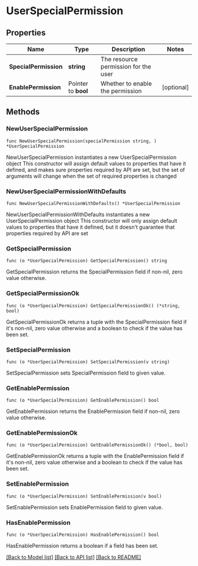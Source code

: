 # UserSpecialPermission

## Properties

Name | Type | Description | Notes
------------ | ------------- | ------------- | -------------
**SpecialPermission** | **string** | The resource permission for the user | 
**EnablePermission** | Pointer to **bool** | Whether to enable the permission | [optional] 

## Methods

### NewUserSpecialPermission

`func NewUserSpecialPermission(specialPermission string, ) *UserSpecialPermission`

NewUserSpecialPermission instantiates a new UserSpecialPermission object
This constructor will assign default values to properties that have it defined,
and makes sure properties required by API are set, but the set of arguments
will change when the set of required properties is changed

### NewUserSpecialPermissionWithDefaults

`func NewUserSpecialPermissionWithDefaults() *UserSpecialPermission`

NewUserSpecialPermissionWithDefaults instantiates a new UserSpecialPermission object
This constructor will only assign default values to properties that have it defined,
but it doesn't guarantee that properties required by API are set

### GetSpecialPermission

`func (o *UserSpecialPermission) GetSpecialPermission() string`

GetSpecialPermission returns the SpecialPermission field if non-nil, zero value otherwise.

### GetSpecialPermissionOk

`func (o *UserSpecialPermission) GetSpecialPermissionOk() (*string, bool)`

GetSpecialPermissionOk returns a tuple with the SpecialPermission field if it's non-nil, zero value otherwise
and a boolean to check if the value has been set.

### SetSpecialPermission

`func (o *UserSpecialPermission) SetSpecialPermission(v string)`

SetSpecialPermission sets SpecialPermission field to given value.


### GetEnablePermission

`func (o *UserSpecialPermission) GetEnablePermission() bool`

GetEnablePermission returns the EnablePermission field if non-nil, zero value otherwise.

### GetEnablePermissionOk

`func (o *UserSpecialPermission) GetEnablePermissionOk() (*bool, bool)`

GetEnablePermissionOk returns a tuple with the EnablePermission field if it's non-nil, zero value otherwise
and a boolean to check if the value has been set.

### SetEnablePermission

`func (o *UserSpecialPermission) SetEnablePermission(v bool)`

SetEnablePermission sets EnablePermission field to given value.

### HasEnablePermission

`func (o *UserSpecialPermission) HasEnablePermission() bool`

HasEnablePermission returns a boolean if a field has been set.


[[Back to Model list]](../README.md#documentation-for-models) [[Back to API list]](../README.md#documentation-for-api-endpoints) [[Back to README]](../README.md)


